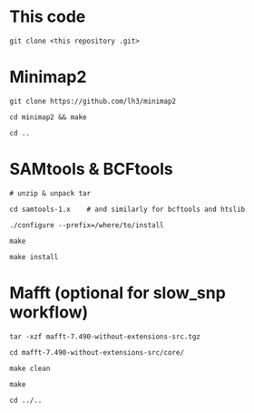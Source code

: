 # This code
```
git clone <this repository .git>

```


# Minimap2

```
git clone https://github.com/lh3/minimap2

cd minimap2 && make

cd ..
```


# SAMtools & BCFtools
```
# unzip & unpack tar 

cd samtools-1.x    # and similarly for bcftools and htslib

./configure --prefix=/where/to/install

make

make install
```


# Mafft (optional for slow_snp workflow)

```
tar -xzf mafft-7.490-without-extensions-src.tgz

cd mafft-7.490-without-extensions-src/core/

make clean

make

cd ../..

```

